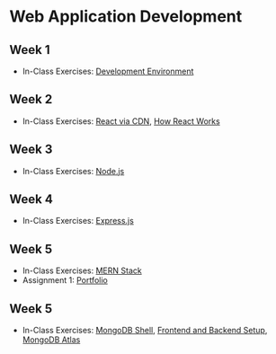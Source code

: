 # Web Application Development

## Week 1

- In-Class Exercises: [Development Environment](development-envrironment)

## Week 2

- In-Class Exercises: [React via CDN](react-via-cdn), [How React Works](how-react-works)

## Week 3

- In-Class Exercises: [Node.js](nodejs)

## Week 4

- In-Class Exercises: [Express.js](expressjs)

## Week 5

- In-Class Exercises: [MERN Stack](mern-stack)
- Assignment 1: [Portfolio](https://github.com/ttran375/comp229-assignment1)

## Week 5

- In-Class Exercises: [MongoDB Shell](mongodb-shell), [Frontend and Backend Setup](mern_skeleton), [MongoDB Atlas](mongodb-atlast)
